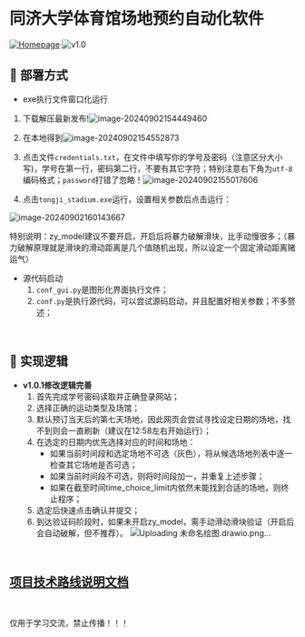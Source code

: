 # 同济大学体育馆场地预约自动化软件

[![Homepage](https://img.shields.io/badge/-Homepage-yellow)](https://www.zy66.online) ![v1.0](https://img.shields.io/badge/zy-tongji_stadium-blue)

## 🤔 部署方式

- exe执行文件窗口化运行

1. 下载解压最新发布!![image-20240902154449460](https://github.com/user-attachments/assets/2af27c1d-4609-44ee-ba9e-e0a75f859023)


2. 在本地得到![image-20240902154552873](https://github.com/user-attachments/assets/9aed7505-52c5-4b4c-920d-da8f0a2973c9)

3. 点击文件`credentials.txt`，在文件中填写你的学号及密码（注意区分大小写)，学号在第一行，密码第二行，不要有其它字符；特别注意右下角为`utf-8`编码格式；`password`打错了忽略！![image-20240902155017606](https://github.com/user-attachments/assets/19bbfdf4-5c3c-409d-bf24-8f220fb32c97)

4. 点击`tongji_stadium.exe`运行，设置相关参数后点击运行：

![image-20240902160143667](https://github.com/user-attachments/assets/edf5916d-dd90-4f43-ae33-f5ac53bf7a17)


特别说明：zy_model建议不要开启，开启后将暴力破解滑块，比手动慢很多；（暴力破解原理就是滑块的滑动距离是几个值随机出现，所以设定一个固定滑动距离赌运气）



- 源代码启动
    1. `conf_gui.py`是图形化界面执行文件；
    2. `conf.py`是执行源代码，可以尝试源码启动，并且配置好相关参数；不多赘述；

<br>

## 🤔 实现逻辑
- **v1.0.1修改逻辑完善**
  1. 首先完成学号密码读取并正确登录网站；
  2. 选择正确的运动类型及场馆；
  3. 默认预订当天后的第七天场地，因此网页会尝试寻找设定日期的场地，找不到则会一直刷新（建议在12:58左右开始运行）；
  4. 在选定的日期内优先选择对应的时间和场地：
      - 如果当前时间段和选定场地不可选（灰色），将从候选场地列表中逐一检查其它场地是否可选；
     - 如果当前时间段不可选，则将时间段加一，并重复上述步骤；
     - 如果在截至时间time_choice_limit内依然未能找到合适的场地，则终止程序；
  5. 选定后快速点击确认并提交；
  6. 到达验证码阶段时，如果未开启zy_model，需手动滑动滑块验证（开启后会自动破解，但不推荐）。
![Uploading 未命名绘图.drawio.png…]()


<br>

## [**项目技术路线说明文档**](https://zy66.online/index.php/archives/174)

<br>

仅用于学习交流，禁止传播！！！

